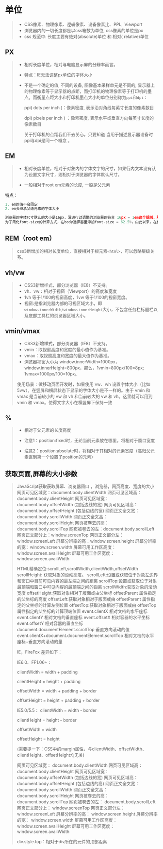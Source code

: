 # 单位

> - CSS像素、物理像素、逻辑像素、设备像素比、PPI、Viewport
> - 浏览器内的一切长度都是以css箱数为单位, css像素的单位是px
> - css 规范中: 长度主要有绝对(absolute)单位 和 相对( relative)单位

## PX

> - 相对长度单位，相对与电脑显示屏的分辨率而言。
>
> - 特点：IE无法调整px单位的字体大小
>
> - 不是一个确定的值,  不同的设备, 图像基本采样单元是不同的, 显示器上的物理像素等于显示器的点距，而打印机的物理像素等于打印机的墨点。而衡量点距大小和打印机墨点大小的单位分别称为`ppi`和`dpi`：
>
>    ppi( dots per inch )：像素密度,  表示沿对角线每英寸长度的像素数目
>
>    dpi( pixels per inch ) ：像素密度,  表示水平或垂直方向每英寸长度的像素数目
>
>    关于打印机的点距我们不去关心，只要知道 当用于描述显示器设备时ppi与dpi是同一个概念 。

## EM

> - 相对长度单位，相对于对象内的字体文字的尺寸，如果行内文本没有认为设置文字尺寸，则相对于浏览器的字体默认尺寸。
>
> - 一般相对于root em元素的长度, 一般是父元素

特点：

```js
1. em的值不会固定
2. em会继承父级元素的字体大小

浏览器的字体尺寸默认的大小是16px，没进行过调整的浏览器的符合 16px = 1em这个规则，所以 12px = 0.75em，10px = 0.625em，
为了简化font-size的计算方式，在body选择器里添加font-size = 62.5%，由此以来，在使用em单位的时候，10px = 1em;
```

## REM（root em）

> css3新增加的相对长度单位，直接相对于根元素`<html>`，可以忽略层级关系。

## vh/vw

> - CSS3新增样式，部分浏览器（IE8）不支持。
> - vh、vw：相对于视窗（Viewport）的高度和宽度
> - 1vh 等于1/100的视窗高度，1vw 等于1/100的视窗宽度。
> - 视窗:是指浏览器内部的可视区域大小，即`window.innerWidth/window.innerHeight`大小，不包含任务栏标题栏以及底部工具栏的浏览器区域大小。

## vmin/vmax

> - CSS3新增样式，部分浏览器（IE8）不支持。
> - vmin：取视窗高度和宽度的最小值作为基准。
> - vmax：取视窗高度和宽度的最大值作为基准。
> - 浏览器视窗大小为 window.innerWidth=1000px，window.innerHeight=800px，那么，1vmin=800px/100=8px; 1vmax=1000px/100=10px。
>
> 使用场景：做移动页面开发时，如果使用 vw、wh 设置字体大小（比如 5vw），在竖屏和横屏状态下显示的字体大小是不一样的。由于 vmin 和 vmax 是当前较小的 vw 和 vh 和当前较大的 vw 和 vh。这里就可以用到 vmin 和 vmax。使得文字大小在横竖屏下保持一致

## %

> - 相对于父元素的长度高度
>
> - 注意1：position:fixed时，无论当前元素放在哪里，将相对于窗口宽度
>
> - 注意2：position:absolute时，将相对于其相对的元素宽度（递归父元素直到第一个设置了position的元素）

## 获取页面,屏幕的大小参数

> JavaScript获取获取屏幕、浏览器窗口 ，浏览器，网页高度、宽度的大小
> 网页可见区域宽：document.body.clientWidth
> 网页可见区域高：document.body.clientHeight
> 网页可见区域宽：document.body.offsetWidth (包括边线的宽)
> 网页可见区域高：document.body.offsetHeight (包括边线的宽)
> 网页正文全文宽：document.body.scrollWidth
> 网页正文全文高：document.body.scrollHeight
> 网页被卷去的高：document.body.scrollTop
> 网页被卷去的左：document.body.scrollLeft
> 网页正文部分上：window.screenTop
> 网页正文部分左：window.screenLeft
> 屏幕分辨率的高：window.screen.height
> 屏幕分辨率的宽：window.screen.width
> 屏幕可用工作区高度：window.screen.availHeight
> 屏幕可用工作区宽度：window.screen.availWidth
>
> HTML精确定位:scrollLeft,scrollWidth,clientWidth,offsetWidth
> scrollHeight: 获取对象的滚动高度。
> scrollLeft:设置或获取位于对象左边界和窗口中目前可见内容的最左端之间的距离
> scrollTop:设置或获取位于对象最顶端和窗口中可见内容的最顶端之间的距离
> scrollWidth:获取对象的滚动宽度
> offsetHeight:获取对象相对于版面或由父坐标 offsetParent 属性指定的父坐标的高度
> offsetLeft:获取对象相对于版面或由 offsetParent 属性指定的父坐标的计算左侧位置
> offsetTop:获取对象相对于版面或由 offsetTop 属性指定的父坐标的计算顶端位置
> event.clientX 相对文档的水平座标
> event.clientY 相对文档的垂直座标
> event.offsetX 相对容器的水平坐标
> event.offsetY 相对容器的垂直坐标
> document.documentElement.scrollTop 垂直方向滚动的值
> event.clientX+document.documentElement.scrollTop 相对文档的水平座标+垂直方向滚动的量
>
> IE，FireFox 差异如下：
>
> IE6.0、FF1.06+：
>
> clientWidth = width + padding
>
> clientHeight = height + padding
>
> offsetWidth = width + padding + border
>
> offsetHeight = height + padding + border
>
> IE5.0/5.5：
> clientWidth = width - border
>
> clientHeight = height - border
>
> offsetWidth = width
>
> offsetHeight = height
>
> (需要提一下：CSS中的margin属性，与clientWidth、offsetWidth、clientHeight、offsetHeight均无关)
>
> 网页可见区域宽： document.body.clientWidth
> 网页可见区域高： document.body.clientHeight
> 网页可见区域宽： document.body.offsetWidth (包括边线的宽)
> 网页可见区域高： document.body.offsetHeight (包括边线的高)
> 网页正文全文宽： document.body.scrollWidth
> 网页正文全文高： document.body.scrollHeight
> 网页被卷去的高： document.body.scrollTop
> 网页被卷去的左： document.body.scrollLeft
> 网页正文部分上： window.screenTop
> 网页正文部分左： window.screenLeft
> 屏幕分辨率的高： window.screen.height
> 屏幕分辨率的宽： window.screen.width
> 屏幕可用工作区高度： window.screen.availHeight
> 屏幕可用工作区宽度： window.screen.availWidth
>
> div.style.top：相对于div所在的元件的顶部距离
